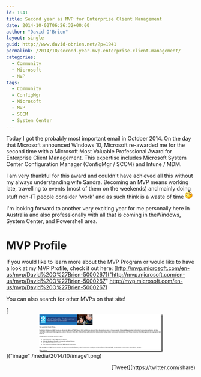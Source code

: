 ```yaml
---
id: 1941
title: Second year as MVP for Enterprise Client Management
date: 2014-10-02T06:26:32+00:00
author: "David O'Brien"
layout: single
guid: http://www.david-obrien.net/?p=1941
permalink: /2014/10/second-year-mvp-enterprise-client-management/
categories:
  - Community
  - Microsoft
  - MVP
tags:
  - Community
  - ConfigMgr
  - Microsoft
  - MVP
  - SCCM
  - System Center
---
```

Today I got the probably most important email in October 2014. On the day that Microsoft announced Windows 10, Microsoft re-awarded me for the second time with a Microsoft Most Valuable Professional Award for Enterprise Client Management. This expertise includes Microsoft System Center Configuration Manager (ConfigMgr / SCCM) and Intune / MDM.

I am very thankful for this award and couldn't have achieved all this without my always understanding wife Sandra. Becoming an MVP means working late, travelling to events (most of them on the weekends) and mainly doing stuff non-IT people consider 'work' and as such think is a waste of time <img class="img-responsive wlEmoticon wlEmoticon-winkingsmile" style="border-style: none;" src="/media/2014/10/wlEmoticon-winkingsmile.png" alt="Winking smile" />

I'm looking forward to another very exciting year for me personally here in Australia and also professionally with all that is coming in theWindows, System Center, and Powershell area.

# MVP Profile

If you would like to learn more about the MVP Program or would like to have a look at my MVP Profile, check it out here: [http://mvp.microsoft.com/en-us/mvp/David%20O%27Brien-5000267]("http://mvp.microsoft.com/en-us/mvp/David%20O%27Brien-5000267" http://mvp.microsoft.com/en-us/mvp/David%20O%27Brien-5000267)
  
You can also search for other MVPs on that site!

[<img style="background-image: none; float: none; padding-top: 0px; padding-left: 0px; margin-left: auto; display: block; padding-right: 0px; margin-right: auto; border: 0px;" title="image" src="/media/2014/10/image_thumb1.png" alt="image" width="331" height="103" border="0" />]("image" /media/2014/10/image1.png) 

<div style="float: right; margin-left: 10px;">
  [Tweet](https://twitter.com/share)
</div>


